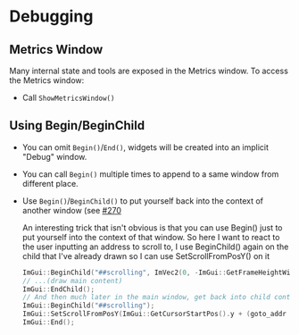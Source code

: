 # Debugging

## Metrics Window

Many internal state and tools are exposed in the Metrics window. To access the Metrics window:

- Call `ShowMetricsWindow()`

## Using Begin/BeginChild

- You can omit `Begin()`/`End()`, widgets will be created into an implicit "Debug" window.

- You can call `Begin()` multiple times to append to a same window from different place.

- Use `Begin()`/`BeginChild()` to put yourself back into the context of another window (see [\#270](https://github.com/ocornut/imgui/issues/270)
  
  An interesting trick that isn't obvious is that you can use Begin() just to put yourself into the context of that window. So here I want to react to the user inputting an address to scroll to, I use BeginChild() again on the child that I've already drawn so I can use SetScrollFromPosY() on it
  
  ```cpp
  ImGui::BeginChild("##scrolling", ImVec2(0, -ImGui::GetFrameHeightWithSpacing()));
  // ...(draw main content)
  ImGui::EndChild();
  // And then much later in the main window, get back into child context to change scrolling offset
  ImGui::BeginChild("##scrolling");
  ImGui::SetScrollFromPosY(ImGui::GetCursorStartPos().y + (goto_addr / Rows) * line_height);
  ImGui::End();
  ```
